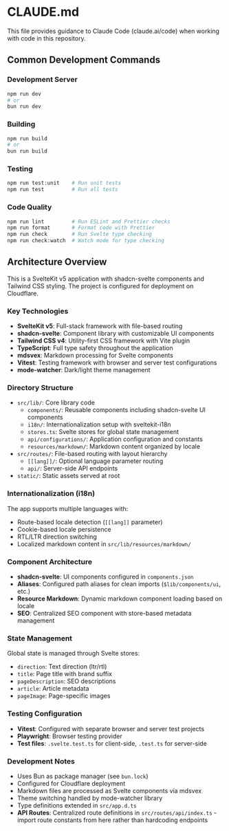 # CLAUDE.md

This file provides guidance to Claude Code (claude.ai/code) when working with code in this repository.

## Common Development Commands

### Development Server
```bash
npm run dev
# or
bun run dev
```

### Building
```bash
npm run build
# or
bun run build
```

### Testing
```bash
npm run test:unit    # Run unit tests
npm run test         # Run all tests
```

### Code Quality
```bash
npm run lint         # Run ESLint and Prettier checks
npm run format       # Format code with Prettier
npm run check        # Run Svelte type checking
npm run check:watch  # Watch mode for type checking
```

## Architecture Overview

This is a SvelteKit v5 application with shadcn-svelte components and Tailwind CSS styling. The project is configured for deployment on Cloudflare.

### Key Technologies
- **SvelteKit v5**: Full-stack framework with file-based routing
- **shadcn-svelte**: Component library with customizable UI components
- **Tailwind CSS v4**: Utility-first CSS framework with Vite plugin
- **TypeScript**: Full type safety throughout the application
- **mdsvex**: Markdown processing for Svelte components
- **Vitest**: Testing framework with browser and server test configurations
- **mode-watcher**: Dark/light theme management

### Directory Structure
- `src/lib/`: Core library code
  - `components/`: Reusable components including shadcn-svelte UI components
  - `i18n/`: Internationalization setup with sveltekit-i18n
  - `stores.ts`: Svelte stores for global state management
  - `api/configurations/`: Application configuration and constants
  - `resources/markdown/`: Markdown content organized by locale
- `src/routes/`: File-based routing with layout hierarchy
  - `[[lang]]/`: Optional language parameter routing
  - `api/`: Server-side API endpoints
- `static/`: Static assets served at root

### Internationalization (i18n)
The app supports multiple languages with:
- Route-based locale detection (`[[lang]]` parameter)
- Cookie-based locale persistence
- RTL/LTR direction switching
- Localized markdown content in `src/lib/resources/markdown/`

### Component Architecture
- **shadcn-svelte**: UI components configured in `components.json`
- **Aliases**: Configured path aliases for clean imports (`$lib/components/ui`, etc.)
- **Resource Markdown**: Dynamic markdown component loading based on locale
- **SEO**: Centralized SEO component with store-based metadata management

### State Management
Global state is managed through Svelte stores:
- `direction`: Text direction (ltr/rtl)
- `title`: Page title with brand suffix
- `pageDescription`: SEO descriptions
- `article`: Article metadata
- `pageImage`: Page-specific images

### Testing Configuration
- **Vitest**: Configured with separate browser and server test projects
- **Playwright**: Browser testing provider
- **Test files**: `.svelte.test.ts` for client-side, `.test.ts` for server-side

### Development Notes
- Uses Bun as package manager (see `bun.lock`)
- Configured for Cloudflare deployment
- Markdown files are processed as Svelte components via mdsvex
- Theme switching handled by mode-watcher library
- Type definitions extended in `src/app.d.ts`
- **API Routes**: Centralized route definitions in `src/routes/api/index.ts` - import route constants from here rather than hardcoding endpoints